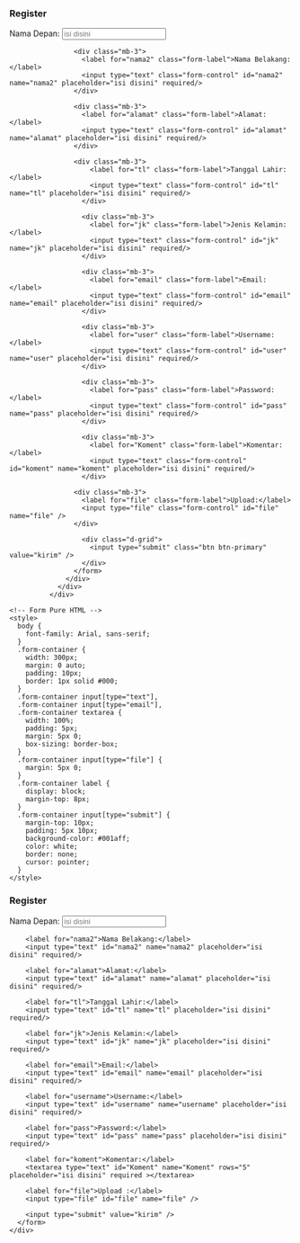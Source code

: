 <!DOCTYPE html>
<html lang="id">
  <head>
    <meta charset="UTF-8" />
    <meta name="viewport" content="width=device-width, initial-scale=1.0" />
    <title>Form Registrasi</title>
    <link
          href="https://cdn.jsdelivr.net/npm/bootstrap@5.3.0-alpha1/dist/css/bootstrap.min.css"
          rel="stylesheet"
        />
      </head>
      <body>
        <div class="container mt-5">
          <div class="row">
            <!-- Form Framework Bootsrap -->
            <div class="col-md-6">
              <div class="card">
                <div class="card-header text-center">
                  <h3>Register</h3>
                </div>
                <div class="card-body">
                  <form action="#" method="post" enctype="multipart/form-data">
                    <div class="mb-3">
                      <label for="nama1" class="form-label">Nama Depan:</label>
                      <input type="text" class="form-control" id="nama1" name="nama1" placeholder="isi disini" required/>
                    </div>

                    <div class="mb-3">
                      <label for="nama2" class="form-label">Nama Belakang:</label>
                      <input type="text" class="form-control" id="nama2" name="nama2" placeholder="isi disini" required/>
                    </div>

                    <div class="mb-3">
                      <label for="alamat" class="form-label">Alamat:</label>
                      <input type="text" class="form-control" id="alamat" name="alamat" placeholder="isi disini" required/>
                    </div>

                    <div class="mb-3">
                        <label for="tl" class="form-label">Tanggal Lahir:</label>
                        <input type="text" class="form-control" id="tl" name="tl" placeholder="isi disini" required/>
                      </div>
  
                      <div class="mb-3">
                        <label for="jk" class="form-label">Jenis Kelamin:</label>
                        <input type="text" class="form-control" id="jk" name="jk" placeholder="isi disini" required/>
                      </div>
  
                      <div class="mb-3">
                        <label for="email" class="form-label">Email:</label>
                        <input type="text" class="form-control" id="email" name="email" placeholder="isi disini" required/>
                      </div>

                      <div class="mb-3">
                        <label for="user" class="form-label">Username:</label>
                        <input type="text" class="form-control" id="user" name="user" placeholder="isi disini" required/>
                      </div>
  
                      <div class="mb-3">
                        <label for="pass" class="form-label">Password:</label>
                        <input type="text" class="form-control" id="pass" name="pass" placeholder="isi disini" required/>
                      </div>
  
                      <div class="mb-3">
                        <label for="Koment" class="form-label">Komentar:</label>
                        <input type="text" class="form-control" id="koment" name="koment" placeholder="isi disini" required/>
                      </div>

                    <div class="mb-3">
                      <label for="file" class="form-label">Upload:</label>
                      <input type="file" class="form-control" id="file" name="file" />
                    </div>
      
                      <div class="d-grid">
                        <input type="submit" class="btn btn-primary" value="kirim" />
                      </div>
                    </form>
                  </div>
                </div>
              </div>

    <!-- Form Pure HTML -->
    <style>
      body {
        font-family: Arial, sans-serif;
      }
      .form-container {
        width: 300px;
        margin: 0 auto;
        padding: 10px;
        border: 1px solid #000;
      }
      .form-container input[type="text"],
      .form-container input[type="email"],
      .form-container textarea {
        width: 100%;
        padding: 5px;
        margin: 5px 0;
        box-sizing: border-box;
      }
      .form-container input[type="file"] {
        margin: 5px 0;
      }
      .form-container label {
        display: block;
        margin-top: 8px;
      }
      .form-container input[type="submit"] {
        margin-top: 10px;
        padding: 5px 10px;
        background-color: #001aff;
        color: white;
        border: none;
        cursor: pointer;
      }
    </style>
  </head>
  <body>
    <div class="form-container">
      <form action="#" method="post" enctype="multipart/form-data">
        <h3>Register</h3>
        <label for="nama1">Nama Depan:</label>
        <input type="text" id="nama1" name="nama1" placeholder="isi disini" required/>

        <label for="nama2">Nama Belakang:</label>
        <input type="text" id="nama2" name="nama2" placeholder="isi disini" required/>

        <label for="alamat">Alamat:</label>
        <input type="text" id="alamat" name="alamat" placeholder="isi disini" required/>

        <label for="tl">Tanggal Lahir:</label>
        <input type="text" id="tl" name="tl" placeholder="isi disini" required/>

        <label for="jk">Jenis Kelamin:</label>
        <input type="text" id="jk" name="jk" placeholder="isi disini" required/>

        <label for="email">Email:</label>
        <input type="text" id="email" name="email" placeholder="isi disini" required/>

        <label for="username">Username:</label>
        <input type="text" id="username" name="username" placeholder="isi disini" required/>

        <label for="pass">Password:</label>
        <input type="text" id="pass" name="pass" placeholder="isi disini" required/>

        <label for="koment">Komentar:</label>
        <textarea type="text" id="Koment" name="Koment" rows="5" placeholder="isi disini" required ></textarea>

        <label for="file">Upload :</label>
        <input type="file" id="file" name="file" />

        <input type="submit" value="kirim" />
      </form>
    </div>
  </body>
</html>
